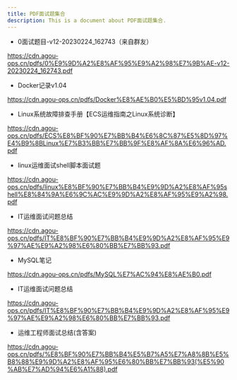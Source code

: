 ```yaml
---
title: PDF面试题集合
description: This is a document about PDF面试题集合.
---
```


- 0面试题目-v12-20230224_162743（来自群友）

https://cdn.agou-ops.cn/pdfs/0%E9%9D%A2%E8%AF%95%E9%A2%98%E7%9B%AE-v12-20230224_162743.pdf

- Docker记录v1.04

https://cdn.agou-ops.cn/pdfs/Docker%E8%AE%B0%E5%BD%95v1.04.pdf

- Linux系统故障排查手册【ECS运维指南之Linux系统诊断】

https://cdn.agou-ops.cn/pdfs/ECS%E8%BF%90%E7%BB%B4%E6%8C%87%E5%8D%97%E4%B9%8BLinux%E7%B3%BB%E7%BB%9F%E8%AF%8A%E6%96%AD.pdf

- linux运维面试shell脚本面试题

https://cdn.agou-ops.cn/pdfs/linux%E8%BF%90%E7%BB%B4%E9%9D%A2%E8%AF%95shell%E8%84%9A%E6%9C%AC%E9%9D%A2%E8%AF%95%E9%A2%98.pdf

- IT运维面试问题总结

https://cdn.agou-ops.cn/pdfs/IT%E8%BF%90%E7%BB%B4%E9%9D%A2%E8%AF%95%E9%97%AE%E9%A2%98%E6%80%BB%E7%BB%93.pdf

- MySQL笔记

https://cdn.agou-ops.cn/pdfs/MySQL%E7%AC%94%E8%AE%B0.pdf

- IT运维面试问题总结

https://cdn.agou-ops.cn/pdfs/IT%E8%BF%90%E7%BB%B4%E9%9D%A2%E8%AF%95%E9%97%AE%E9%A2%98%E6%80%BB%E7%BB%93.pdf

- 运维工程师面试总结(含答案)

https://cdn.agou-ops.cn/pdfs/%E8%BF%90%E7%BB%B4%E5%B7%A5%E7%A8%8B%E5%B8%88%E9%9D%A2%E8%AF%95%E6%80%BB%E7%BB%93(%E5%90%AB%E7%AD%94%E6%A1%88).pdf